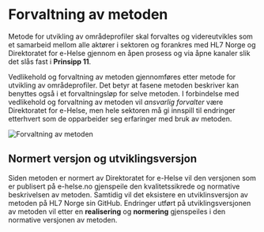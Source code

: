 # Forvaltning av metoden

Metode for utvikling av områdeprofiler skal forvaltes og videreutvikles som et samarbeid mellom alle aktører i sektoren og forankres med HL7 Norge og Direktoratet for e-Helse gjennom en åpen prosess og via åpne kanaler slik det slås fast i **Prinsipp 11**.

Vedlikehold og forvaltning av metoden gjennomføres etter metode for utvikling av områdeprofiler. Det betyr at fasene metoden beskriver kan benyttes også i et forvaltningsløp for selve metoden. I forbindelse med vedlikehold og forvaltning av metoden vil *ansvarlig forvalter* være Direktoratet for e-Helse, men hele sektoren må gi innspill til endringer etterhvert som de opparbeider seg erfaringer med bruk av metoden.

![Forvaltning av metoden](https://user-images.githubusercontent.com/6229665/111466851-14a71a00-8724-11eb-914a-7c52decd01c9.png)

## Normert versjon og utviklingsversjon

Siden metoden er normert av Direktoratet for e-Helse vil den versjonen som er publisert på e-helse.no gjenspeile den kvalitetssikrede og normative beskrivelsen av metoden. Samtidig vil det eksistere en utviklinsversjon av metoden på HL7 Norge sin GitHub. Endringer utført på utviklingsversjonen av metoden vil etter en **realisering** og **normering** gjenspeiles i den normative versjonen av metoden.
